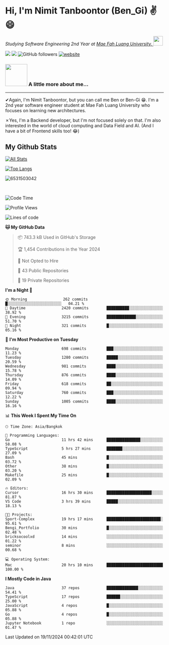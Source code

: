 # Hi, I'm Nimit Tanboontor (Ben_Gi) ✌😄
<p><em>Studying Software Engineering 2nd Year at <a href="https://en.mfu.ac.th/home.html"> Mae Fah Luang University.
</a><img src="https://media.giphy.com/media/WUlplcMpOCEmTGBtBW/giphy.gif" width="30"> </em></p>


[![](https://img.shields.io/badge/linkedin-%230077B5.svg?style=for-the-badge&logo=linkedin)]([https://www.linkedin.com/in/thanaphoom-babparn/](https://www.linkedin.com/in/nimit-tanbooutor-798139246/))
[![](https://img.shields.io/badge/Medium-12100E?style=for-the-badge&logo=medium&logoColor=white)](https://medium.com/@nimittanbooutor)
![GitHub followers](https://img.shields.io/github/followers/6531503042?label=Follow&style=social)
[![website](https://img.shields.io/badge/Website-46a2f1.svg?&style=flat-square&logo=Google-Chrome&logoColor=white&link=https://6531503042.github.io/Portfolio-BenGi/)](https://6531503042.github.io/Portfolio-BenGi/)

### <img src="https://media.giphy.com/media/VgCDAzcKvsR6OM0uWg/giphy.gif" width="70"> A little more about me...  

<hr> <!-- Horizontal line -->

&#10004;Again, I'm Nimit Tanboontor, but you can call me Ben or Ben-Gi 😁. I'm a 2nd year software engineer student at Mae Fah Luang University who focuses on learning new architectures.

&#10007;Yes, I'm a Backend developer, but I'm not focused solely on that. I'm also interested in the world of cloud computing and Data Field and AI. (And I have a bit of Frontend skills too! 😂)


## My Github Stats

[![All Stats](https://github-readme-stats.vercel.app/api?username=6531503042&show_icons=true&theme=algolia)](https://github.com/6531503042)

[![Top Langs](https://github-readme-stats.vercel.app/api/top-langs/?username=6531503042&layout=compact&theme=algolia)](https://github.com/6531503042)

<p><img align="center" src="https://github-readme-streak-stats.herokuapp.com/?user=6531503042&" alt="6531503042" /></p>

<br />


<!--START_SECTION:waka-->
![Code Time](http://img.shields.io/badge/Code%20Time-201%20hrs%2053%20mins-blue)

![Profile Views](http://img.shields.io/badge/Profile%20Views-3-blue)

![Lines of code](https://img.shields.io/badge/From%20Hello%20World%20I%27ve%20Written-17.6%20million%20lines%20of%20code-blue)

**🐱 My GitHub Data** 

> 📦 743.3 kB Used in GitHub's Storage 
 > 
> 🏆 1,454 Contributions in the Year 2024
 > 
> 🚫 Not Opted to Hire
 > 
> 📜 43 Public Repositories 
 > 
> 🔑 19 Private Repositories 
 > 
**I'm a Night 🦉** 

```text
🌞 Morning                262 commits         █░░░░░░░░░░░░░░░░░░░░░░░░   04.21 % 
🌆 Daytime                2420 commits        ██████████░░░░░░░░░░░░░░░   38.92 % 
🌃 Evening                3215 commits        █████████████░░░░░░░░░░░░   51.70 % 
🌙 Night                  321 commits         █░░░░░░░░░░░░░░░░░░░░░░░░   05.16 % 
```
📅 **I'm Most Productive on Tuesday** 

```text
Monday                   698 commits         ███░░░░░░░░░░░░░░░░░░░░░░   11.23 % 
Tuesday                  1280 commits        █████░░░░░░░░░░░░░░░░░░░░   20.59 % 
Wednesday                981 commits         ████░░░░░░░░░░░░░░░░░░░░░   15.78 % 
Thursday                 876 commits         ████░░░░░░░░░░░░░░░░░░░░░   14.09 % 
Friday                   618 commits         ██░░░░░░░░░░░░░░░░░░░░░░░   09.94 % 
Saturday                 760 commits         ███░░░░░░░░░░░░░░░░░░░░░░   12.22 % 
Sunday                   1005 commits        ████░░░░░░░░░░░░░░░░░░░░░   16.16 % 
```


📊 **This Week I Spent My Time On** 

```text
🕑︎ Time Zone: Asia/Bangkok

💬 Programming Languages: 
Go                       11 hrs 42 mins      ███████████████░░░░░░░░░░   58.08 % 
TypeScript               5 hrs 27 mins       ███████░░░░░░░░░░░░░░░░░░   27.09 % 
Bash                     45 mins             █░░░░░░░░░░░░░░░░░░░░░░░░   03.72 % 
Other                    38 mins             █░░░░░░░░░░░░░░░░░░░░░░░░   03.20 % 
Makefile                 25 mins             █░░░░░░░░░░░░░░░░░░░░░░░░   02.09 % 

🔥 Editors: 
Cursor                   16 hrs 30 mins      ████████████████████░░░░░   81.87 % 
VS Code                  3 hrs 39 mins       █████░░░░░░░░░░░░░░░░░░░░   18.13 % 

🐱‍💻 Projects: 
Sport-Complex            19 hrs 17 mins      ████████████████████████░   95.61 % 
Bengi_Portfolio          30 mins             █░░░░░░░░░░░░░░░░░░░░░░░░   02.48 % 
bricksocoolxd            14 mins             ░░░░░░░░░░░░░░░░░░░░░░░░░   01.22 % 
seminor                  8 mins              ░░░░░░░░░░░░░░░░░░░░░░░░░   00.68 % 

💻 Operating System: 
Mac                      20 hrs 10 mins      █████████████████████████   100.00 % 
```

**I Mostly Code in Java** 

```text
Java                     37 repos            ██████████████░░░░░░░░░░░   54.41 % 
TypeScript               17 repos            ██████░░░░░░░░░░░░░░░░░░░   25.00 % 
JavaScript               4 repos             █░░░░░░░░░░░░░░░░░░░░░░░░   05.88 % 
Go                       4 repos             █░░░░░░░░░░░░░░░░░░░░░░░░   05.88 % 
Jupyter Notebook         1 repo              ░░░░░░░░░░░░░░░░░░░░░░░░░   01.47 % 
```




 Last Updated on 19/11/2024 00:42:01 UTC
<!--END_SECTION:waka-->
